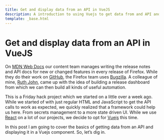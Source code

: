 ```yaml
---
title: Get and display data from an API in VueJS
description: A introduction to using Vuejs to get data from and API and display the results in the browser.
template: _base.html
---
```


# Get and display data from an API in VueJS

On [MDN Web Docs](https://developer.mozilla.org) our content team manages writing the release notes and API docs for new or changed features in every release of Firefox. While they do their work on [GitHub](https://github.com/mdn), the Firefox team uses [Bugzilla](https://bugzilla.mozilla.org). A colleague of mine, [Ruth John](https://twitter.com/Rumyra), came up with the idea of building a release dashboard from which we can then build all kinds of useful automation.

This is a Friday hack project which we started on a little over a week ago. While we started of with just regular HTML and JavaScript to get the API calls to work as expected, we quickly realized that a framework could help us here. From secrets management to a more state driven UI. While we use [React](https://reactjs.org/) on a lot of our projects, we decide to opt for [Vuejs](https://vuejs.org/) this time.

In this post I am going to cover the basics of getting data from an API and displaying it in a Vuejs component. So, let’s dig in.
